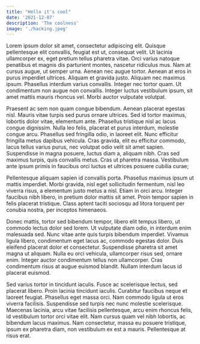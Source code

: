 ```yaml
---
title: "Hello it's cool"
date: '2021-12-07'
description: 'The coolness'
image: './hacking.jpeg'
---
```


Lorem ipsum dolor sit amet, consectetur adipiscing elit. Quisque pellentesque elit convallis, feugiat est ut, consequat velit. Ut lacinia ullamcorper ex, eget pretium tellus pharetra vitae. Orci varius natoque penatibus et magnis dis parturient montes, nascetur ridiculus mus. Nam at cursus augue, ut semper urna. Aenean nec augue tortor. Aenean at eros in purus imperdiet ultrices. Aliquam et gravida justo. Aliquam nec maximus ipsum. Phasellus interdum varius convallis. Integer nec tortor quam. Ut condimentum non augue non convallis. Integer luctus vestibulum ipsum, sit amet mattis mauris rhoncus vel. Morbi auctor vulputate volutpat.

Praesent ac sem non quam congue bibendum. Aenean placerat egestas nisl. Mauris vitae turpis sed purus ornare ultrices. Sed id tortor maximus, lobortis dolor vitae, elementum ante. Phasellus tristique nisl ac lacus congue dignissim. Nulla leo felis, placerat et purus interdum, molestie congue arcu. Phasellus sed fringilla odio, in laoreet elit. Nunc efficitur fringilla metus dapibus vehicula. Cras gravida, elit eu efficitur commodo, lacus tellus varius purus, nec volutpat odio velit sit amet sapien. Suspendisse in magna posuere, luctus diam a, aliquam nibh. Cras sed maximus turpis, quis convallis metus. Cras ut pharetra massa. Vestibulum ante ipsum primis in faucibus orci luctus et ultrices posuere cubilia curae;

Pellentesque aliquam sapien id convallis porta. Phasellus maximus ipsum ut mattis imperdiet. Morbi gravida, nisl eget sollicitudin fermentum, nisl leo viverra risus, a elementum justo metus a nisl. Etiam in orci arcu. Integer faucibus nibh libero, in pretium dolor mattis sit amet. Proin tempor sapien in felis placerat tristique. Class aptent taciti sociosqu ad litora torquent per conubia nostra, per inceptos himenaeos.

Donec mattis, tortor sed bibendum tempor, libero elit tempus libero, ut commodo lectus dolor sed lorem. Ut vulputate diam odio, in interdum enim malesuada sed. Nunc vitae ante quis turpis bibendum imperdiet. Vivamus ligula libero, condimentum eget lacus ac, commodo egestas dolor. Duis eleifend placerat dolor et consectetur. Suspendisse pharetra sit amet magna ut aliquam. Nulla eu orci vehicula, ullamcorper risus sed, ornare enim. Integer auctor condimentum tellus non ullamcorper. Cras condimentum risus at augue euismod blandit. Nullam interdum lacus id placerat euismod.

Sed varius tortor in tincidunt iaculis. Fusce ac scelerisque lectus, sed placerat libero. Proin lacinia tincidunt iaculis. Curabitur faucibus neque et laoreet feugiat. Phasellus eget massa orci. Nam commodo ligula ut eros viverra facilisis. Suspendisse sed turpis nec nunc molestie scelerisque. Maecenas lacinia, arcu vitae facilisis pellentesque, arcu enim rhoncus felis, id vestibulum tortor orci vitae elit. Nam cursus quam vel nibh lobortis, ac bibendum lacus maximus. Nam consectetur, massa eu posuere tristique, ipsum ex pharetra diam, non vestibulum ex est a mauris. Pellentesque at risus erat.